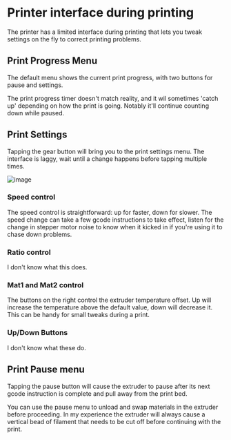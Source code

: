 # Printer interface during printing

The printer has a limited interface during printing that lets you tweak settings on the fly to correct printing problems.

## Print Progress Menu

The default menu shows the current print progress, with two buttons for pause and settings.

The print progress timer doesn't match reality, and it wil sometimes 'catch up' depending on how the print is going. Notably it'll continue counting down while paused.

## Print Settings

Tapping the gear button will bring you to the print settings menu. The interface is laggy, wait until a change happens before tapping multiple times.

![image](https://user-images.githubusercontent.com/1441553/218245197-3ae50160-4d70-4814-8871-60bdb8079732.png)

### Speed control

The speed control is straightforward: up for faster, down for slower. The speed change can take a few gcode instructions to take effect, listen for the change in stepper motor noise to know when it kicked in if you're using it to chase down problems.

### Ratio control

I don't know what this does. 

### Mat1 and Mat2 control

The buttons on the right control the extruder temperature offset. Up will increase the temperature above the default value, down will decrease it. This can be handy for small tweaks during a print.

### Up/Down Buttons

I don't know what these do.

## Print Pause menu

Tapping the pause button will cause the extruder to pause after its next gcode instruction is complete and pull away from the print bed.

You can use the pause menu to unload and swap materials in the extruder before proceeding. In my experience the extruder will always cause a vertical bead of filament that needs to be cut off before continuing with the print.

